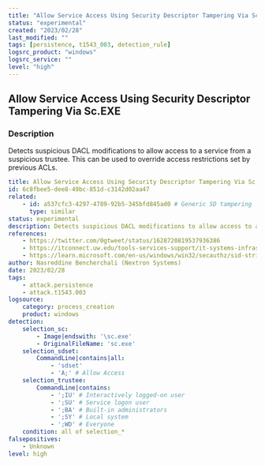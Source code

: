 ```yaml
---
title: "Allow Service Access Using Security Descriptor Tampering Via Sc.EXE"
status: "experimental"
created: "2023/02/28"
last_modified: ""
tags: [persistence, t1543_003, detection_rule]
logsrc_product: "windows"
logsrc_service: ""
level: "high"
---
```


## Allow Service Access Using Security Descriptor Tampering Via Sc.EXE

### Description

Detects suspicious DACL modifications to allow access to a service from a suspicious trustee. This can be used to override access restrictions set by previous ACLs.

```yml
title: Allow Service Access Using Security Descriptor Tampering Via Sc.EXE
id: 6c8fbee5-dee8-49bc-851d-c3142d02aa47
related:
    - id: a537cfc3-4297-4789-92b5-345bfd845ad0 # Generic SD tampering
      type: similar
status: experimental
description: Detects suspicious DACL modifications to allow access to a service from a suspicious trustee. This can be used to override access restrictions set by previous ACLs.
references:
    - https://twitter.com/0gtweet/status/1628720819537936386
    - https://itconnect.uw.edu/tools-services-support/it-systems-infrastructure/msinf/other-help/understanding-sddl-syntax/
    - https://learn.microsoft.com/en-us/windows/win32/secauthz/sid-strings
author: Nasreddine Bencherchali (Nextron Systems)
date: 2023/02/28
tags:
    - attack.persistence
    - attack.t1543.003
logsource:
    category: process_creation
    product: windows
detection:
    selection_sc:
        - Image|endswith: '\sc.exe'
        - OriginalFileName: 'sc.exe'
    selection_sdset:
        CommandLine|contains|all:
            - 'sdset'
            - 'A;' # Allow Access
    selection_trustee:
        CommandLine|contains:
            - ';IU' # Interactively logged-on user
            - ';SU' # Service logon user
            - ';BA' # Built-in administrators
            - ';SY' # Local system
            - ';WD' # Everyone
    condition: all of selection_*
falsepositives:
    - Unknown
level: high

```
